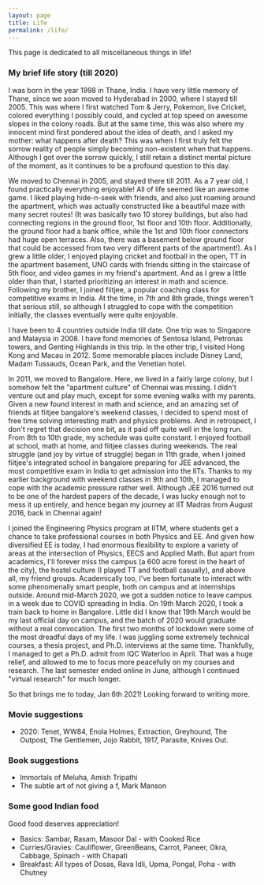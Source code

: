 ```yaml
---
layout: page
title: Life
permalink: /life/
---
```


This page is dedicated to all miscellaneous things in life!

### My brief life story (till 2020)
I was born in the year 1998 in Thane, India. I have very little memory of Thane, since we soon moved to Hyderabad in 2000, where I stayed till 2005. This was where I first watched Tom & Jerry, Pokemon, live Cricket, colored everything I possibly could, and cycled at top speed on awesome slopes in the colony roads. But at the same time, this was also where my innocent mind first pondered about the idea of death, and I asked my mother: what happens after death? This was when I first truly felt the sorrow reality of people simply becoming non-existent when that happens. Although I got over the sorrow quickly, I still retain a distinct mental picture of the moment, as it continues to be a profound question to this day.

We moved to Chennai in 2005, and stayed there till 2011. As a 7 year old, I found practically everything enjoyable! All of life seemed like an awesome game. I liked playing hide-n-seek with friends, and also just roaming around the apartment, which was actually constructed like a beautiful maze with many secret routes! (It was basically two 10 storey buildings, but also had connecting regions in the ground floor, 1st floor and 10th floor. Additionally, the ground floor had a bank office, while the 1st and 10th floor connectors had huge open terraces. Also, there was a basement below ground floor that could be accessed from two very different parts of the apartment!). As I grew a little older, I enjoyed playing cricket and football in the open, TT in the apartment basement, UNO cards with friends sitting in the staircase of 5th floor, and video games in my friend's apartment. And as I grew a little older than that, I started prioritizing an interest in math and science. Following my brother, I joined fiitjee, a popular coaching class for competitive exams in India. At the time, in 7th and 8th grade, things weren't that serious still, so although I struggled to cope with the competition initially, the classes eventually were quite enjoyable.

I have been to 4 countries outside India till date. One trip was to Singapore and Malaysia in 2008. I have fond memories of Sentosa Island, Petronas towers, and Genting Highlands in this trip. In the other trip, I visited Hong Kong and Macau in 2012. Some memorable places include Disney Land, Madam Tussauds, Ocean Park, and the Venetian hotel.

In 2011, we moved to Bangalore. Here, we lived in a fairly large colony, but I somehow felt the "apartment culture" of Chennai was missing. I didn't venture out and play much, except for some evening walks with my parents. Given a new found interest in math and science, and an amazing set of friends at fiitjee bangalore's weekend classes, I decided to spend most of free time solving interesting math and physics problems. And in retrospect, I don't regret that decision one bit, as it paid off quite well in the long run. From 8th to 10th grade, my schedule was quite constant. I enjoyed football at school, math at home, and fiitjee classes during weekends. The real struggle (and joy by virtue of struggle) began in 11th grade, when I joined fiitjee's integrated school in bangalore preparing for JEE advanced, the most competitive exam in India to get admission into the IITs. Thanks to my earlier background with weekend classes in 9th and 10th, I managed to cope with the academic pressure rather well. Although JEE 2016 turned out to be one of the hardest papers of the decade, I was lucky enough not to mess it up entirely, and hence began my journey at IIT Madras from August 2016, back in Chennai again!

I joined the Engineering Physics program at IITM, where students get a chance to take professional courses in both Physics and EE. And given how diversified EE is today, I had enormous flexibility to explore a variety of areas at the intersection of Physics, EECS and Applied Math. But apart from academics, I'll forever miss the campus (a 600 acre forest in the heart of the city), the hostel culture (I played TT and football casually), and above all, my friend groups. Academically too, I've been fortunate to interact with some phenomenally smart people, both on campus and at internships outside. Around mid-March 2020, we got a sudden notice to leave campus in a week due to COVID spreading in India. On 19th March 2020, I took a train back to home in Bangalore. Little did I know that 19th March would be my last official day on campus, and the batch of 2020 would graduate without a real convocation. The first two months of lockdown were some of the most dreadful days of my life. I was juggling some extremely technical courses, a thesis project, and Ph.D. interviews at the same time. Thankfully, I managed to get a Ph.D. admit from IQC Waterloo in April. That was a huge relief, and allowed to me to focus more peacefully on my courses and research. The last semester ended online in June, although I continued "virtual research" for much longer.

So that brings me to today, Jan 6th 2021! Looking forward to writing more.

### Movie suggestions
- 2020: Tenet, WW84, Enola Holmes, Extraction, Greyhound, The Outpost, The Gentlemen, Jojo Rabbit, 1917, Parasite, Knives Out.

### Book suggestions
- Immortals of Meluha, Amish Tripathi
- The subtle art of not giving a f, Mark Manson

### Some good Indian food
Good food deserves appreciation!
- Basics: Sambar, Rasam, Masoor Dal - with Cooked Rice
- Curries/Gravies: Cauliflower, GreenBeans, Carrot, Paneer, Okra, Cabbage, Spinach - with Chapati
- Breakfast: All types of Dosas, Rava Idli, Upma, Pongal, Poha - with Chutney
